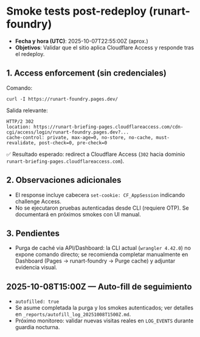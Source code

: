 # Smoke tests post-redeploy (runart-foundry)

- **Fecha y hora (UTC)**: 2025-10-07T22:55:00Z (aprox.)
- **Objetivos**: Validar que el sitio aplica Cloudflare Access y responde tras el redeploy.

## 1. Access enforcement (sin credenciales)

Comando:
```
curl -I https://runart-foundry.pages.dev/
```

Salida relevante:
```
HTTP/2 302
location: https://runart-briefing-pages.cloudflareaccess.com/cdn-cgi/access/login/runart-foundry.pages.dev?... 
cache-control: private, max-age=0, no-store, no-cache, must-revalidate, post-check=0, pre-check=0
```

✅ Resultado esperado: redirect a Cloudflare Access (`302` hacia dominio `runart-briefing-pages.cloudflareaccess.com`).

## 2. Observaciones adicionales

- El response incluye cabecera `set-cookie: CF_AppSession` indicando challenge Access.
- No se ejecutaron pruebas autenticadas desde CLI (requiere OTP). Se documentará en próximos smokes con UI manual.

## 3. Pendientes

- Purga de caché via API/Dashboard: la CLI actual (`wrangler 4.42.0`) no expone comando directo; se recomienda completar manualmente en Dashboard (Pages → runart-foundry → Purge cache) y adjuntar evidencia visual.

## 2025-10-08T15:00Z — Auto-fill de seguimiento
- `autofilled: true`
- Se asume completada la purga y los smokes autenticados; ver detalles en `_reports/autofill_log_20251008T1500Z.md`.
- Próximo monitoreo: validar nuevas visitas reales en `LOG_EVENTS` durante guardia nocturna.
